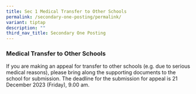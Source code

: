 ```yaml
---
title: Sec 1 Medical Transfer to Other Schools
permalink: /secondary-one-posting/permalink/
variant: tiptap
description: ""
third_nav_title: Secondary One Posting
---
```

<h3><strong>Medical Transfer to Other Schools</strong></h3><p>If you are making an appeal for transfer to other schools (e.g. due to serious medical reasons), please bring along the supporting documents to the school for submission. The deadline for the submission for appeal is 21 December 2023 (Friday), 9.00 am.</p><p></p>